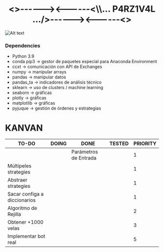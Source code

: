 <h1 align="center"><>------><------<\\... P4RZ1V4L .../>------><------<></h1>

![Alt text](https://cdn.pixabay.com/photo/2019/02/11/07/06/sunset-3988885_960_720.jpg "p4rz1v4l")

### Dependencies
- Python 3.9
- conda pip3 -> gestor de paquetes especial para Anaconda Environment
- ccxt -> comunicación con API de Exchanges
- numpy -> manipular arrays
- pandas -> manipular datos
- pandas_ta -> indicadores de análisis técnico
- sklearn -> uso de clusters / machine learning
- seaborn -> gráficas
- plotly -> gráficas
- matplotlib -> gráficas
- pyjuque -> gestión de órdenes y estrategias

# KANVAN
| TO-DO                        | DOING | DONE                  | TESTED | PRIORITY |
|------------------------------|-------|-----------------------|--------|----------|
|                              |       | Parámetros de Entrada |        | 1        |
| Múltipeles strategies        |       |                       |        | 1        |
| Abstraer strategies          |       |                       |        | 1        |
| Sacar configa a diccionarios |       |                       |        | 1        |
| Algoritmo de Rejilla         |       |                       |        | 2        |
| Obtener +1000 velas          |       |                       |        | 3        |
| Implementar bot real         |       |                       |        | 5        |